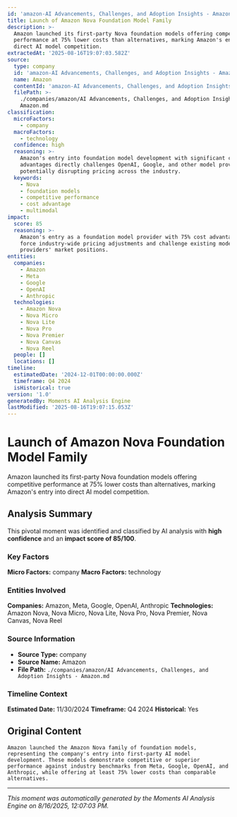 ```yaml
---
id: 'amazon-AI Advancements, Challenges, and Adoption Insights - Amazon-moment-2'
title: Launch of Amazon Nova Foundation Model Family
description: >-
  Amazon launched its first-party Nova foundation models offering competitive
  performance at 75% lower costs than alternatives, marking Amazon's entry into
  direct AI model competition.
extractedAt: '2025-08-16T19:07:03.582Z'
source:
  type: company
  id: 'amazon-AI Advancements, Challenges, and Adoption Insights - Amazon'
  name: Amazon
  contentId: 'amazon-AI Advancements, Challenges, and Adoption Insights - Amazon'
  filePath: >-
    ./companies/amazon/AI Advancements, Challenges, and Adoption Insights -
    Amazon.md
classification:
  microFactors:
    - company
  macroFactors:
    - technology
  confidence: high
  reasoning: >-
    Amazon's entry into foundation model development with significant cost
    advantages directly challenges OpenAI, Google, and other model providers,
    potentially disrupting pricing across the industry.
  keywords:
    - Nova
    - foundation models
    - competitive performance
    - cost advantage
    - multimodal
impact:
  score: 85
  reasoning: >-
    Amazon's entry as a foundation model provider with 75% cost advantages could
    force industry-wide pricing adjustments and challenge existing model
    providers' market positions.
entities:
  companies:
    - Amazon
    - Meta
    - Google
    - OpenAI
    - Anthropic
  technologies:
    - Amazon Nova
    - Nova Micro
    - Nova Lite
    - Nova Pro
    - Nova Premier
    - Nova Canvas
    - Nova Reel
  people: []
  locations: []
timeline:
  estimatedDate: '2024-12-01T00:00:00.000Z'
  timeframe: Q4 2024
  isHistorical: true
version: '1.0'
generatedBy: Moments AI Analysis Engine
lastModified: '2025-08-16T19:07:15.053Z'
---
```

# Launch of Amazon Nova Foundation Model Family

Amazon launched its first-party Nova foundation models offering competitive performance at 75% lower costs than alternatives, marking Amazon's entry into direct AI model competition.

## Analysis Summary

This pivotal moment was identified and classified by AI analysis with **high confidence** and an **impact score of 85/100**.

### Key Factors

**Micro Factors:** company
**Macro Factors:** technology

### Entities Involved

**Companies:** Amazon, Meta, Google, OpenAI, Anthropic
**Technologies:** Amazon Nova, Nova Micro, Nova Lite, Nova Pro, Nova Premier, Nova Canvas, Nova Reel



### Source Information

- **Source Type:** company
- **Source Name:** Amazon
- **File Path:** `./companies/amazon/AI Advancements, Challenges, and Adoption Insights - Amazon.md`

### Timeline Context

**Estimated Date:** 11/30/2024
**Timeframe:** Q4 2024
**Historical:** Yes

## Original Content

```
Amazon launched the Amazon Nova family of foundation models, representing the company's entry into first-party AI model development. These models demonstrate competitive or superior performance against industry benchmarks from Meta, Google, OpenAI, and Anthropic, while offering at least 75% lower costs than comparable alternatives.
```

---

*This moment was automatically generated by the Moments AI Analysis Engine on 8/16/2025, 12:07:03 PM.*

